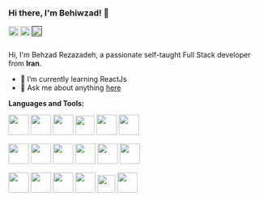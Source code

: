### Hi there, I'm Behiwzad! 👋
<a href="https://www.instagram.com/behiwzad/">
  <img align="left" alt="Behzad Rezazdeh | Instagram" width="20px" src="https://image.flaticon.com/icons/png/512/174/174855.png" />
</a>
<a href="https://twitter.com/Behzad18645550?s=09">
  <img align="left" alt="Behzad Rezazdeh | Twitter" width="20px" src="https://image.flaticon.com/icons/png/512/174/174876.png" />
</a>
<a href="">
  <img align="left" alt="Behzad Rezazdeh | CodeSandbox" width="20px" src="https://image.flaticon.com/icons/png/512/174/174857.png" />
</a>

<br />
<br />

Hi, I'm Behzad Rezazadeh, a passionate self-taught Full Stack developer from **Iran**.

- 🌱 I’m currently learning ReactJs
- 💬 Ask me about anything [here](https://github.com/Behiwzad/Behiwzad/issues)


**Languages and Tools:**  

   
  <span><img height="40" width="40" src="https://img.icons8.com/color/48/000000/java-coffee-cup-logo--v1.png"></span>
  <span><img height="40" width="40" src="https://img.icons8.com/color/48/000000/spring-logo.png"></span>
  <span><img height="40" width="40" src="https://img.icons8.com/color/48/000000/mysql-logo.png"></span>
  <span><img height="38" width="38" src="https://www.vectorlogo.zone/logos/getpostman/getpostman-icon.svg"></span>
  <span><img height="40" width="40" src="https://img.icons8.com/color/48/000000/java-web-token.png"></span>
  <span><img height="40" width="40" src="https://img.icons8.com/color/48/000000/intellij-idea.png"></span>
  
  <span><img height="40" width="40" src="https://img.icons8.com/color/48/000000/html-5--v1.png"></span>
  <span><img height="40" width="40" src="https://img.icons8.com/color/48/000000/css3.png"></span>
  <span><img height="40" width="40" src="https://www.vectorlogo.zone/logos/tailwindcss/tailwindcss-icon.svg"></span>
  <span><img height="40" width="40" src="https://img.icons8.com/color/48/000000/javascript--v1.png"></span>
  <span><img height="40" width="40" src="https://img.icons8.com/color/48/000000/react-native.png"></span>
  <span><img height="40" width="40" src="https://img.icons8.com/color/48/000000/visual-studio-code-2019.png"></span>
  
  <span><img height="40" width="40" src="https://img.icons8.com/color/48/000000/adobe-photoshop--v1.png"></span>
  <span><img height="40" width="40" src="https://img.icons8.com/color/48/000000/adobe-illustrator.png"></span>
  <span><img height="40" width="40" src="https://img.icons8.com/color/48/000000/adobe-xd--v1.png"></span>
  <span><img height="40" width="40" src="https://img.icons8.com/color/48/000000/figma.png"></span>
  <span><img height="35" width="35" src="https://cdn.worldvectorlogo.com/logos/invision-studio-3.svg"></span>
  <span><img height="40" width="40" src="https://cdn.worldvectorlogo.com/logos/zeplin.svg"></span>
  
